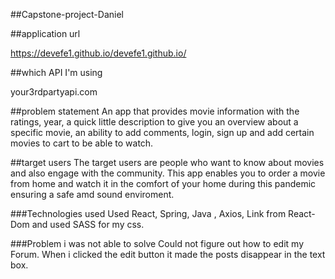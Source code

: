 ##Capstone-project-Daniel

##application url

https://devefe1.github.io/devefe1.github.io/

##which API I'm using

your3rdpartyapi.com

##problem statement
An app that provides movie information with the ratings, year, a quick little description to give you an overview about a specific movie, an ability to add comments, login, sign up and add certain movies to cart to be able to watch.

##target users
The target users are people who want to know about movies and also engage with the community. This app enables you to order a movie from home and watch it in the comfort of your home during this pandemic ensuring a safe amd sound enviroment.

###Technologies used
Used React, Spring, Java , Axios, Link from React-Dom and used SASS for my css.

###Problem i was not able to solve
Could not figure out how to edit my Forum. When i clicked the edit button it made the posts disappear in the text box. 